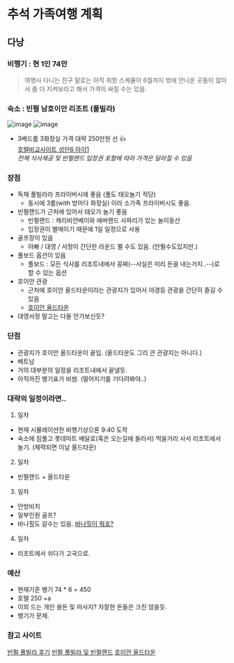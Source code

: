# 추석 가족여행 계획

## 다낭

### 비행기 : 현 1인 74만

> 여행사 다니는 친구 말로는 아직 취항 스케쥴이 6월까지 밖에  안나온 곳들이 많아서 좀 더 지켜보라고 해서 가격이 싸질 수는 있음.

### 숙소 : 빈펄 남호이안 리조트 (풀빌라)
![image](https://user-images.githubusercontent.com/76562946/166088917-ab2d8f59-3426-4c64-9516-83fdaff7ef5b.png)
![image](https://user-images.githubusercontent.com/76562946/166089351-830ef389-da41-40b7-9aed-68a4abc57147.png)

 
* 3베드룸 3화장실 가격 대략 250만원 선 👍   
[호텔비교사이트 성인6 아이1](https://hotels.naver.com/item/rates?hotelFileName=hotel%3AVinpearl_Resort_Golf_Nam_Hoi_An&adultCnt=6&childAges=3&checkIn=2022-09-09&checkOut=2022-09-12)  
*전체 식사제공 및 빈펄랜드 입장권 포함에 따라 가격은 달라질 수 있음*

### 장점
* 독채 풀빌라라 프라이버시에 좋음 (풀도 태오놀기 적당)
  * 동시에 3룸(with 방마다 화장실) 이라 소가족 프라이버시도 좋음.   
* 빈펄랜드가 근처에 있어서 태오가 놀기 좋음
  * 빈펄랜드 : 캐리비안베이와 애버랜드 사파리가 있는 놀이동산
  * 입장권이 별매이기 때문에 1일 일정으로 사용   
* 골프장이 있음
  * 아빠 / 대영 / 서정이 간단한 라운드 뛸 수도 있음. (안뛸수도있지만.)
* 풀보드 옵션이 있음
  * 풀보드 : 모든 식사를 리조트내에서 꽁짜(--사실은 미리 돈을 내는거지..--)로 할 수 있는 옵션   
* 호이안 관광
  * 근처에 호이안 올드타운이라는 관광지가 있어서 야경등 관광을 간단히 즐길 수 있음
  * [호이안 올드타운](https://blog.naver.com/heart-en/222695403720)   
* 대영서정 말고는 다들 안가보신듯?

### 단점
 * 관광지가 호이안 올드타운이 끝임. (올드타운도 그리 큰 관광지는 아니다.)    
 * 베트남   
 * 거의 대부분의 일정을 리조트내에서 끝낼듯.   
 * 아직까진 뱅기표가 비쌈. (떨어지기를 기다려봐야..)

### 대략의 일정이라면..

1. 일차
  - 현재 시뮬레이션한 비행기상으론 9:40 도착
  - 숙소에 짐풀고 롯데마트 배달로(혹은 오는길에 들러서) 먹을거리 사서 리조트에서 놀기. (체력되면 이날 올드타운)
2. 일차
  - 빈펄랜드 + 올드타운
3. 일차
  - 안방비치
  - 일부인원 골프?
  - 바나힐도 갈수는 있음. [바나힐이 뭐죠?](https://blog.naver.com/jeju8253/222714191983)
4. 일차
  - 리조트에서 쉬다가 고국으로.

### 예산

* 현재기준 뱅기 74 * 6 = 450
* 호텔 250 +a
* 이외 드는 개인 용돈 및 마사지? 자잘한 돈들은 크진 않을듯.
* 뱅기가 문제.

### 참고 사이트
[빈펄 풀빌라 후기](https://blog.naver.com/hi-jung2000/222412960839)
[빈펄 풀빌라 및 빈펄랜드](https://blog.naver.com/lhszli23/222441034074)
[호이안 올드타운](https://blog.naver.com/mmm7962/222282249136)

